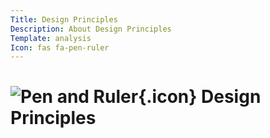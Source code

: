 ```yaml
---
Title: Design Principles
Description: About Design Principles
Template: analysis
Icon: fas fa-pen-ruler
---
```


# ![Pen and Ruler](%base_url%/assets/img/pen-ruler-solid.svg){.icon}  Design Principles
